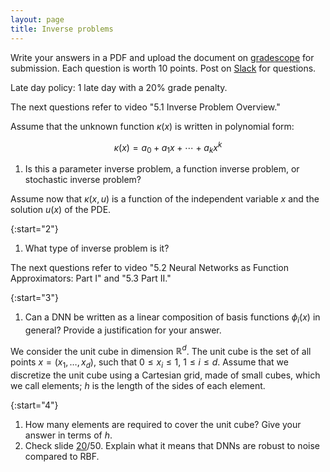 ```yaml
---
layout: page
title: Inverse problems
--- 
```


Write your answers in a PDF and upload the document on [gradescope](https://www.gradescope.com/courses/102338) for submission. Each question is worth 10 points. Post on [Slack](https://stanford.enterprise.slack.com/) for questions.

Late day policy: 1 late day with a 20% grade penalty.

The next questions refer to video "5.1 Inverse Problem Overview."

Assume that the unknown function $\kappa(x)$ is written in polynomial form:

$$ \kappa(x) = a_0 + a_1 x + \cdots + a_k x^k $$

1. Is this a parameter inverse problem, a function inverse problem, or stochastic inverse problem?

Assume now that $\kappa(x,u)$ is a function of the independent variable $x$ and the solution $u(x)$ of the PDE.

{:start="2"}
1. What type of inverse problem is it?

The next questions refer to video "5.2 Neural Networks as Function Approximators: Part I" and "5.3 Part II."

{:start="3"}
1. Can a DNN be written as a linear composition of basis functions $\phi_i(x)$ in general? Provide a justification for your answer.

We consider the unit cube in dimension $\mathbb R^d$. The unit cube is the set of all points $x=(x_1,\dots,x_d)$, such that $0 \le x_i \le 1$, $1 \le i \le d$. Assume that we discretize the unit cube using a Cartesian grid, made of small cubes, which we call elements; $h$ is the length of the sides of each element.

{:start="4"}
1. How many elements are required to cover the unit cube? Give your answer in terms of $h.$
1. Check slide [20]()/50. Explain what it means that DNNs are robust to noise compared to RBF.